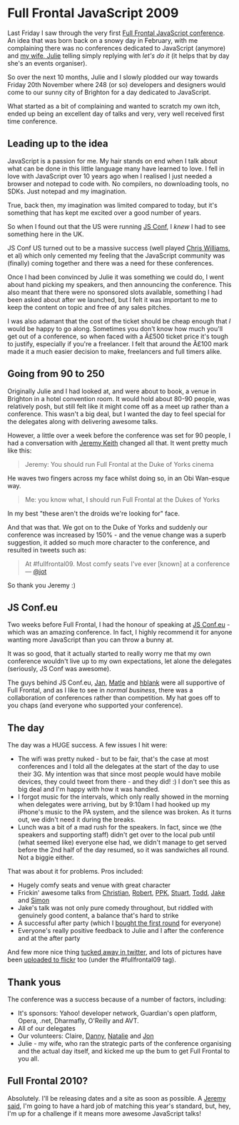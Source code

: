 # Full Frontal JavaScript 2009

Last Friday I saw through the very first [Full Frontal JavaScript conference](http://full-frontal.org). An idea that was born back on a snowy day in February, with me complaining there was no conferences dedicated to JavaScript (anymore) and [my wife, Julie](http://www.flickr.com/photos/remysharp/4124570521/in/set-72157622854415414/) telling simply replying with *let's do it* (it helps that by day she's an events organiser).

So over the next 10 months, Julie and I slowly plodded our way towards Friday 20th November where 248 (or so) developers and designers would come to our sunny city of Brighton for a day dedicated to JavaScript.

What started as a bit of complaining and wanted to scratch my own itch, ended up being an excellent day of talks and very, very well received first time conference.

<!--more-->
## Leading up to the idea

JavaScript is a passion for me. My hair stands on end when I talk about what can be done in this little language many have learned to love. I fell in love with JavaScript over 10 years ago when I realised I just needed a browser and notepad to code with. No compilers, no downloading tools, no SDKs. Just notepad and my imagination. 

True, back then, my imagination was limited compared to today, but it's something that has kept me excited over a good number of years.

So when I found out that the US were running [JS Conf](http://jsconf.us), I *knew* I had to see something here in the UK.

JS Conf US turned out to be a massive success (well played [Chris Williams](http://twitter.com/voodootikigod), et al) which only cemented my feeling that the JavaScript community was (finally) coming together and there was a need for these conferences.

Once I had been convinced by Julie it was something we could do, I went about hand picking my speakers, and then announcing the conference. This also meant that there were no sponsored slots available, something I had been asked about after we launched, but I felt it was important to me to keep the content on topic and free of any sales pitches.

I was also adamant that the cost of the ticket should be cheap enough that *I* would be happy to go along. Sometimes you don't know how much you'll get out of a conference, so when faced with a Â£500 ticket price it's tough to justify, especially if you're a freelancer. I felt that around the Â£100 mark made it a much easier decision to make, freelancers and full timers alike.

## Going from 90 to 250

Originally Julie and I had looked at, and were about to book, a venue in Brighton in a hotel convention room.  It would hold about 80-90 people, was relatively posh, but still felt like it might come off as a meet up rather than a conference.  This wasn't a big deal, but I wanted the day to feel special for the delegates along with delivering awesome talks.

However, a little over a week before the conference was set for 90 people, I had a conversation with [Jeremy Keith](http://adactio.com) changed all that. It went pretty much like this:

> Jeremy: You should run Full Frontal at the Duke of Yorks cinema

He waves two fingers across my face whilst doing so, in an Obi Wan-esque way.

> Me: you know what, I should run Full Frontal at the Dukes of Yorks

In my best "these aren't the droids we're looking for" face.

And that was that.  We got on to the Duke of Yorks and suddenly our conference was increased by 150% - and the venue change was a superb suggestion, it added so much more character to the conference, and resulted in tweets such as:

> At #fullfrontal09. Most comfy seats I've ever [known] at a conference &mdash; [@jot](http://twitter.com/jot/status/5885454457)

So thank you Jeremy :)

## JS Conf.eu

Two weeks before Full Frontal, I had the honour of speaking at [JS Conf.eu](http://jsconf.eu) - which was an amazing conference. In fact, I highly recommend it for anyone wanting more JavaScript than you can throw a bunny at.

It was so good, that it actually started to really worry me that my own conference wouldn't live up to my own expectations, let alone the delegates (seriously, JS Conf was awesome).

The guys behind JS Conf.eu, [Jan](http://twitter.com/janl), [Matle](http://twitter.com/cramforce) and [hblank](http://twitter.com/hblank) were all supportive of Full Frontal, and as I like to see in *normal business*, there was a collaboration of conferences rather than competition.  My hat goes off to you chaps (and everyone who supported your conference).

## The day

The day was a HUGE success. A few issues I hit were:

* The wifi was pretty nuked - but to be fair, that's the case at most conferences and I told all the delegates at the start of the day to use their 3G. My intention was that since most people would have mobile devices, they could tweet from there - and they did! :) I don't see this as big deal and I'm happy with how it was handled.
* I forgot music for the intervals, which only really showed in the morning when delegates were arriving, but by 9:10am I had hooked up my iPhone's music to the PA system, and the silence was broken. As it turns out, we didn't need it during the breaks.
* Lunch was a bit of a mad rush for the speakers. In fact, since we (the speakers and supporting staff) didn't get over to the local pub until (what seemed like) everyone else had, we didn't manage to get served before the 2nd half of the day resumed, so it was sandwiches all round. Not a biggie either.

That was about it for problems. Pros included:

* Hugely comfy seats and venue with great character
* Frickin' awesome talks from [Christian](http://twitter.com/codepo8), [Robert](http://twitter.com/robertnyman), [PPK](http://twitter.com/ppk), [Stuart](http://twitter.com/sil), [Todd](http://twitter.com/toddkloots), [Jake](http://twitter.com/jaffathecake) and [Simon](http://twitter.com/simonw)
* Jake's talk was not only pure comedy throughout, but riddled with genuinely good content, a balance that's hard to strike
* A successful after party (which I [bought the first round](http://remysharp.com/2009/11/16/going-full-frontal-in-one-week/) for everyone)
* Everyone's really positive feedback to Julie and I after the conference and at the after party

And few more nice thing [tucked away in twitter](http://snapbird.org/rem/favs/fullfrontal09), and lots of pictures have been [uploaded to flickr](http://www.flickr.com/photos/tags/fullfrontal09/) too (under the #fullfrontal09 tag).

## Thank yous

The conference was a success because of a number of factors, including:

* It's sponsors: Yahoo! developer network, Guardian's open platform, Opera, .net, Dharmafly, O'Reilly and AVT.
* All of our delegates
* Our volunteers: Claire, [Danny](http://twitter.com/yandle), [Natalie](http://twitter.com/natbat) and [Jon](http://twitter.com/binarytales)
* Julie - my wife, who ran the strategic parts of the conference organising and the actual day itself, and kicked me up the bum to get Full Frontal to you all.

## Full Frontal 2010?

Absolutely. I'll be releasing dates and a site as soon as possible. A [Jeremy said](http://domscripting.com/blog/display/123), I'm going to have a hard job of matching this year's standard, but, hey, I'm up for a challenge if it means more awesome JavaScript talks!